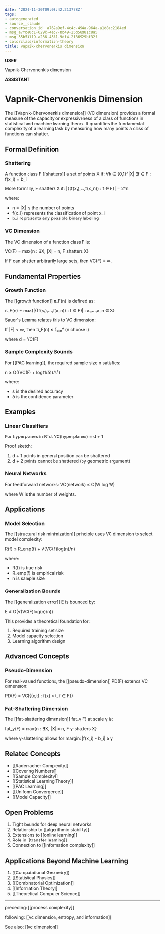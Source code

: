 ```yaml
---
date: '2024-11-30T09:08:42.213778Z'
tags:
- autogenerated
- source__claude
- conversation_id__a762a9ef-4c4c-494a-964a-a1d8ec2184ed
- msg_a7fbe0c1-629c-4e57-bb49-25d58d81c8a5
- msg_35b53119-a236-4581-9df4-2f86929bf32f
- colorclass/information-theory
title: vapnik-chervonenkis dimension
---
```


**USER**

Vapnik-Chervonenkis dimension


**ASSISTANT**

# Vapnik-Chervonenkis Dimension

The [[Vapnik-Chervonenkis dimension]] (VC dimension) provides a formal measure of the capacity or expressiveness of a class of functions in statistical and machine learning theory. It quantifies the fundamental complexity of a learning task by measuring how many points a class of functions can shatter.

## Formal Definition

### Shattering

A function class F [[shatters]] a set of points X if:
∀b ∈ {0,1}^|X| ∃f ∈ F : f(x_i) = b_i

More formally, F shatters X if:
|{(f(x₁),...,f(x_n)) : f ∈ F}| = 2^n

where:
- n = |X| is the number of points
- f(x_i) represents the classification of point x_i
- b_i represents any possible binary labeling

### VC Dimension

The VC dimension of a function class F is:

VC(F) = max{n : ∃X, |X| = n, F shatters X}

If F can shatter arbitrarily large sets, then VC(F) = ∞.

## Fundamental Properties

### Growth Function

The [[growth function]] π_F(n) is defined as:

π_F(n) = max{|{(f(x₁),...,f(x_n)) : f ∈ F}| : x₁,...,x_n ∈ X}

Sauer's Lemma relates this to VC dimension:

If |F| < ∞, then π_F(n) ≤ Σᵢ₌₀ᵈ (n choose i)

where d = VC(F)

### Sample Complexity Bounds

For [[PAC learning]], the required sample size n satisfies:

n ≥ O((VC(F) + log(1/δ))/ε²)

where:
- ε is the desired accuracy
- δ is the confidence parameter

## Examples

### Linear Classifiers

For hyperplanes in R^d:
VC(hyperplanes) = d + 1

Proof sketch:
1. d + 1 points in general position can be shattered
2. d + 2 points cannot be shattered (by geometric argument)

### Neural Networks

For feedforward networks:
VC(network) ≤ O(W log W)

where W is the number of weights.

## Applications

### Model Selection

The [[structural risk minimization]] principle uses VC dimension to select model complexity:

R(f) ≤ R_emp(f) + √(VC(F)log(n)/n)

where:
- R(f) is true risk
- R_emp(f) is empirical risk
- n is sample size

### Generalization Bounds

The [[generalization error]] E is bounded by:

E ≤ O(√(VC(F)log(n)/n))

This provides a theoretical foundation for:
1. Required training set size
2. Model capacity selection
3. Learning algorithm design

## Advanced Concepts

### Pseudo-Dimension

For real-valued functions, the [[pseudo-dimension]] PD(F) extends VC dimension:

PD(F) = VC({(x,t) : f(x) > t, f ∈ F})

### Fat-Shattering Dimension

The [[fat-shattering dimension]] fat_γ(F) at scale γ is:

fat_γ(F) = max{n : ∃X, |X| = n, F γ-shatters X}

where γ-shattering allows for margin:
|f(x_i) - b_i| ≥ γ

## Related Concepts

- [[Rademacher Complexity]]
- [[Covering Numbers]]
- [[Sample Complexity]]
- [[Statistical Learning Theory]]
- [[PAC Learning]]
- [[Uniform Convergence]]
- [[Model Capacity]]

## Open Problems

1. Tight bounds for deep neural networks
2. Relationship to [[algorithmic stability]]
3. Extensions to [[online learning]]
4. Role in [[transfer learning]]
5. Connection to [[information complexity]]

## Applications Beyond Machine Learning

1. [[Computational Geometry]]
2. [[Statistical Physics]]
3. [[Combinatorial Optimization]]
4. [[Information Theory]]
5. [[Theoretical Computer Science]]


---

preceding: [[process complexity]]  


following: [[vc dimension, entropy, and information]]

See also: [[vc dimension]]